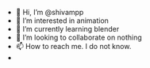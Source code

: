 - 👋 Hi, I’m @shivampp
- 👀 I’m interested in animation
- 🌱 I’m currently learning blender
- 💞️ I’m looking to collaborate on nothing
- 📫 How to reach me. I do not know.
-

<!---
shivampp/shivampp is a ✨ special ✨ repository because its `README.md` (this file) appears on your GitHub profile.
You can click the Preview link to take a look at your changes.
--->
